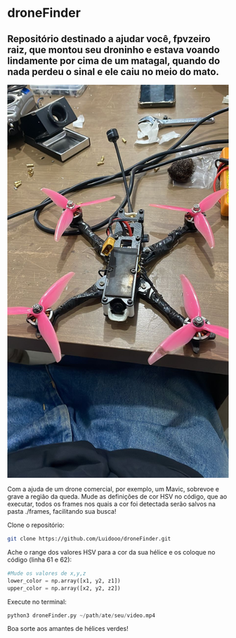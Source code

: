 # droneFinder

## Repositório destinado a ajudar você, fpvzeiro raiz, que montou seu droninho e estava voando lindamente por cima de um matagal, quando do nada perdeu o sinal e ele caiu no meio do mato.

![Drone](./img/Drone.jpeg)


Com a ajuda de um drone comercial, por exemplo, um Mavic, sobrevoe e grave a região da queda. Mude as definições de cor HSV no código, que ao executar, todos os frames nos quais a cor foi detectada serão salvos na pasta ./frames, facilitando sua busca!


Clone o repositório:
```bash
git clone https://github.com/Luidooo/droneFinder.git
```
Ache o range dos valores HSV para a cor da sua hélice e os coloque no código (linha 61 e 62):

```python
#Mude os valores de x,y,z
lower_color = np.array([x1, y2, z1]) 
upper_color = np.array([x2, y2, z2])
```
Execute no terminal:
```python
python3 droneFinder.py ~/path/ate/seu/video.mp4
```
Boa sorte aos amantes de hélices verdes!

